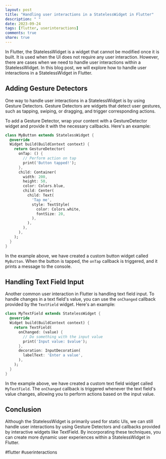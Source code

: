 ```yaml
---
layout: post
title: "Handling user interactions in a StatelessWidget in Flutter"
description: " "
date: 2023-09-24
tags: [flutter, userinteractions]
comments: true
share: true
---
```


In Flutter, the StatelessWidget is a widget that cannot be modified once it is built. It is used when the UI does not require any user interaction. However, there are cases when we need to handle user interactions within a StatelessWidget. In this blog post, we will explore how to handle user interactions in a StatelessWidget in Flutter.

## Adding Gesture Detectors

One way to handle user interactions in a StatelessWidget is by using Gesture Detectors. Gesture Detectors are widgets that detect user gestures, such as tapping, swiping, or dragging, and trigger corresponding actions. 

To add a Gesture Detector, wrap your content with a GestureDetector widget and provide it with the necessary callbacks. Here's an example:

```dart
class MyButton extends StatelessWidget {
  @override
  Widget build(BuildContext context) {
    return GestureDetector(
      onTap: () {
        // Perform action on tap
        print('Button tapped!');
      },
      child: Container(
        width: 200,
        height: 50,
        color: Colors.blue,
        child: Center(
          child: Text(
            'Tap me',
            style: TextStyle(
              color: Colors.white,
              fontSize: 20,
            ),
          ),
        ),
      ),
    );
  }
}
```

In the example above, we have created a custom button widget called `MyButton`. When the button is tapped, the `onTap` callback is triggered, and it prints a message to the console.

## Handling Text Field Input

Another common user interaction in Flutter is handling text field input. To handle changes in a text field's value, you can use the `onChanged` callback provided by the `TextField` widget. Here's an example:

```dart
class MyTextField extends StatelessWidget {
  @override
  Widget build(BuildContext context) {
    return TextField(
      onChanged: (value) {
        // Do something with the input value
        print('Input value: $value');
      },
      decoration: InputDecoration(
        labelText: 'Enter a value',
      ),
    );
  }
}
```

In the example above, we have created a custom text field widget called `MyTextField`. The `onChanged` callback is triggered whenever the text field's value changes, allowing you to perform actions based on the input value.

## Conclusion

Although the StatelessWidget is primarily used for static UIs, we can still handle user interactions by using Gesture Detectors and callbacks provided by interactive widgets like TextField. By incorporating these techniques, you can create more dynamic user experiences within a StatelessWidget in Flutter.

#flutter #userinteractions